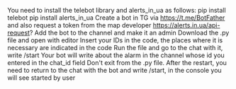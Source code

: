You need to install the telebot library and alerts_in_ua as follows:
pip install telebot
pip install alerts_in_ua 
Create a bot in TG via https://t.me/BotFather and also request a token from the map developer https://alerts.in.ua/api-request?
Add the bot to the channel and make it an admin
Download the .py file and open with editor
Insert your IDs in the code, the places where it is necessary are indicated in the code
Run the file and go to the chat with it, write /start
Your bot will write about the alarm in the channel whose id you entered in the chat_id field
Don't exit from the .py file. After the restart, you need to return to the chat with the bot and write /start, in the console you will see started by user
